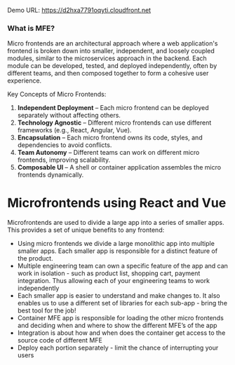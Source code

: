 Demo URL:
https://d2hxa7791oqyti.cloudfront.net


### What is MFE?

Micro frontends are an architectural approach where a web application's frontend is broken down into smaller, independent, and loosely coupled modules, similar to the microservices approach in the backend. Each module can be developed, tested, and deployed independently, often by different teams, and then composed together to form a cohesive user experience.

Key Concepts of Micro Frontends:

1. **Independent Deployment** – Each micro frontend can be deployed separately without affecting others.
2. **Technology Agnostic** – Different micro frontends can use different frameworks (e.g., React, Angular, Vue).
3. **Encapsulation** – Each micro frontend owns its code, styles, and dependencies to avoid conflicts.
4. **Team Autonomy** – Different teams can work on different micro frontends, improving scalability.
5. **Composable UI** – A shell or container application assembles the micro frontends dynamically.

# Microfrontends using React and Vue
Microfrontends are used to divide a large app into a series of smaller apps. This provides a set of unique benefits to any frontend:

- Using micro frontends we divide a large monolithic app into multiple smaller apps. Each smaller app is responsible for a distinct feature of the product.
- Multiple engineering team can own a specific feature of the app and can work in isolation - such as product list, shopping cart, payment integration. Thus allowing each of your engineering teams to work independently
- Each smaller app is easier to understand and make changes to. It also enables us to use a different set of libraries for each sub-app - bring the best tool for the job!
- Container MFE app is responsible for loading the other micro frontends and deciding when and where to show the different MFE’s of the app
- Integration is about how and when does the container get access to the source code of different MFE
- Deploy each portion separately - limit the chance of interrupting your users
